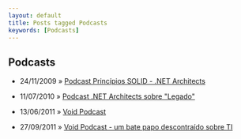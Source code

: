 ```yaml
---
layout: default
title: Posts tagged Podcasts
keywords: [Podcasts]
---
```

<h2 class="category">Podcasts</h2>
<ul class="posts">
<li>
<p>
<span class="date">24/11/2009</span> &raquo; 
<a href="/blog/podcast-principios-solid-net-architects">Podcast Princípios SOLID - .NET Architects</a>
</p>
</li> 
<li>
<p>
<span class="date">11/07/2010</span> &raquo; 
<a href="/blog/podcast-net-architects-sobre-legado">Podcast .NET Architects sobre "Legado"</a>
</p>
</li> 
<li>
<p>
<span class="date">13/06/2011</span> &raquo; 
<a href="/blog/void-podcast">Void Podcast</a>
</p>
</li> 
<li>
<p>
<span class="date">27/09/2011</span> &raquo; 
<a href="/blog/void-podcast-um-bate-papo-descontraido-sobre-ti">Void Podcast - um bate papo descontraído sobre TI</a>
</p>
</li> 
</ul>
